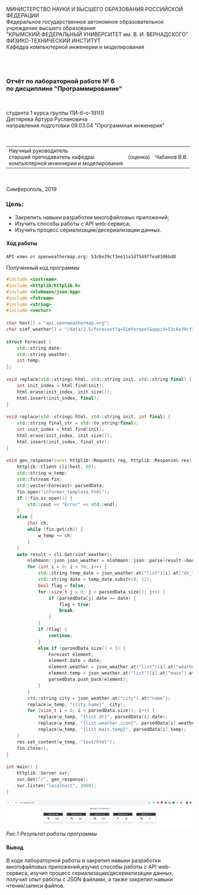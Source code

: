 МИНИСТЕРСТВО НАУКИ И ВЫСШЕГО ОБРАЗОВАНИЯ РОССИЙСКОЙ ФЕДЕРАЦИИ\
Федеральное государственное автономное образовательное учреждение высшего образования\
"КРЫМСКИЙ ФЕДЕРАЛЬНЫЙ УНИВЕРСИТЕТ им. В. И. ВЕРНАДСКОГО"\
ФИЗИКО-ТЕХНИЧЕСКИЙ ИНСТИТУТ\
Кафедра компьютерной инженерии и моделирования\
<br/><br/>
​
### Отчёт по лабораторной работе № 6<br/> по дисциплине "Программирование"
<br/>

студента 1 курса группы ПИ-б-о-191(1)\
Дегтярева Артура Руслановича\
направления подготовки 09.03.04 "Программная инженерия"\
<br/>
​
<table>
<tr><td>Научный руководитель<br/> старший преподаватель кафедры<br/>компьютерной инженерии и моделирования</td>
<td>(оценка)</td>
<td>Чабанов В.В.</td>
</tr>
</table>
<br/><br/>
​
Симферополь, 2019


### Цель: 
* Закрепить навыки разработки многофайловыx приложений;
* Изучить способы работы с API web-сервиса;
* Изучить процесс сериализации/десериализации данных.

#### Ход работы

    API ключ от openweathermap.org: 53c6e39cf3ee11a1d7549ffea83d6bd8    

Полученный код программы

```cpp
#include <iostream>
#include <httplib/httplib.h>
#include <nlohmann/json.hpp>
#include <fstream>
#include <string>
#include <vector>

char host[] = "api.openweathermap.org";
char simf_weather[] = "/data/2.5/forecast?q=Simferopol&appid=53c6e39cf3ee11a1d7549ffea83d6bd8&units=metric";

struct Forecast {
	std::string date;
	std::string weather;
	int temp;
};

void replace(std::string& html, std::string init, std::string final) {
	int init_index = html.find(init);
	html.erase(init_index, init.size());
	html.insert(init_index, final);
}

void replace(std::string& html, std::string init, int final) {
	std::string final_str = std::to_string(final);
	int init_index = html.find(init);
	html.erase(init_index, init.size());
	html.insert(init_index, final_str);
}

void gen_response(const httplib::Request& req, httplib::Response& res) {
	httplib::Client cli(host, 80);
	std::string w_temp;
	std::fstream fin;
	std::vector<Forecast> parsedData;
	fin.open("informer_template.html");
	if (!fin.is_open()) {
		std::cout << "Error" << std::endl;
	}
	else {
		char ch;
		while (fin.get(ch)) {
			w_temp += ch;
		}
	}
	auto result = cli.Get(simf_weather);
		nlohmann::json json_weather = nlohmann::json::parse(result->body);
		for (int i = 0; i < 30; i++) {
			std::string temp_date = json_weather.at("list")[i].at("dt_txt");
			std::string date = temp_date.substr(0, 11);
			bool flag = false;
			for (size_t j = 0; j < parsedData.size(); j++) {
				if (parsedData[j].date == date) {
					flag = true;
					break;
				}
			}
			if (flag) {
				continue;
			}
			else if (parsedData.size() < 5) {
				Forecast element;
				element.date = date;
				element.weather = json_weather.at("list")[i].at("weather")[0].at("icon");
				element.temp = json_weather.at("list")[i].at("main").at("temp");
				parsedData.push_back(element);
			}
		}
		std::string city = json_weather.at("city").at("name");
		replace(w_temp, "{city.name}", city);
		for (size_t i = 0; i < parsedData.size(); i++) {
			replace(w_temp, "{list.dt}", parsedData[i].date);
			replace(w_temp, "{list.weather.icon}", parsedData[i].weather);
			replace(w_temp, "{list.main.temp}", parsedData[i].temp);
	}
	res.set_content(w_temp, "text/html");
	fin.close();
}

int main() {
	httplib::Server svr;                    
	svr.Get("/", gen_response);   
	svr.listen("localhost", 3000); 
}

```

![](Скриншоты/1.png)
*Рис.1 Результат работы программы*


#### Вывод

В ходе лабораторной работы я закрепил навыки разработки многофайловыx приложений,изучил способы работы с API web-сервиса, изучил процесс сериализации/десериализации данных, получил опыт работы с JSON файлами, а также закрепил навыки чтения/записи файлов.
